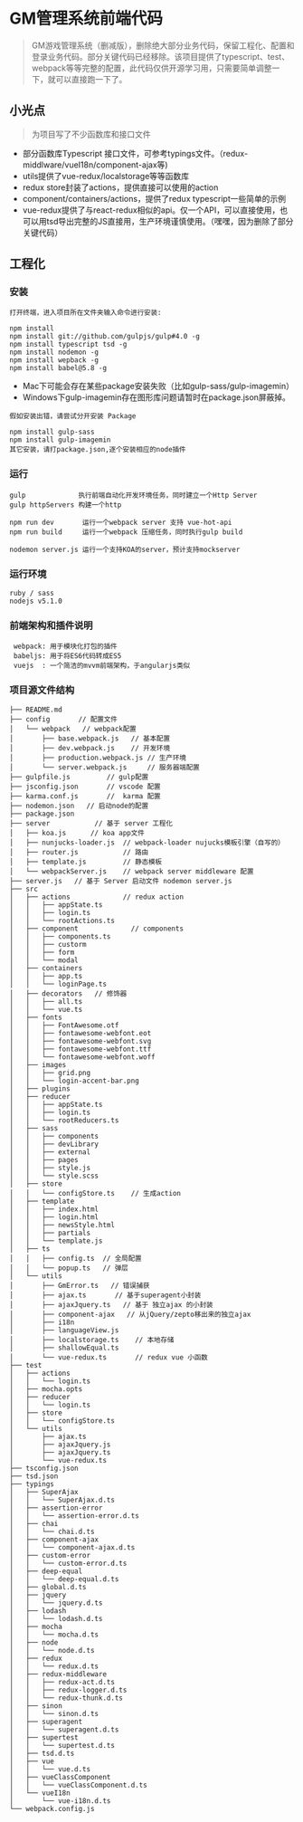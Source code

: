 # GM管理系统前端代码

> GM游戏管理系统（删减版），删除绝大部分业务代码，保留工程化、配置和登录业务代码。部分关键代码已经移除。该项目提供了typescript、test、webpack等等完整的配置，此代码仅供开源学习用，只需要简单调整一下，就可以直接跑一下了。


## 小光点

> 为项目写了不少函数库和接口文件

- 部分函数库Typescript 接口文件，可参考typings文件。（redux-middlware/vueI18n/component-ajax等)
- utils提供了vue-redux/localstorage等等函数库
- redux store封装了actions，提供直接可以使用的action
- component/containers/actions，提供了redux typescript一些简单的示例
- vue-redux提供了与react-redux相似的api。仅一个API，可以直接使用，也可以用tsd导出完整的JS直接用，生产环境谨慎使用。（嘿嘿，因为删除了部分关键代码）

## 工程化

### 安装

`打开终端，进入项目所在文件夹输入命令进行安装:`
	
	npm install
	npm install git://github.com/gulpjs/gulp#4.0 -g
	npm install typescript tsd -g
	npm install nodemon -g
	npm install wepback -g
	npm install babel@5.8 -g

- Mac下可能会存在某些package安装失败（比如gulp-sass/gulp-imagemin）
- Windows下gulp-imagemin存在图形库问题请暂时在package.json屏蔽掉。

`假如安装出错，请尝试分开安装 Package`

	npm install gulp-sass
	npm install gulp-imagemin
    其它安装，请打package.json,逐个安装相应的node插件	

### 运行

    gulp             执行前端自动化开发环境任务，同时建立一个Http Server
    gulp httpServers 构建一个http

    npm run dev       运行一个webpack server 支持 vue-hot-api
    npm run build     运行一个webpack 压缩任务，同时执行gulp build

    nodemon server.js 运行一个支持KOA的server，预计支持mockserver
    

### 运行环境 

    ruby / sass
    nodejs v5.1.0

### 前端架构和插件说明
	 
     webpack: 用于模块化打包的插件
     babeljs: 用于将ES6代码转成ES5
     vuejs  : 一个简洁的mvvm前端架构，于angularjs类似


### 项目源文件结构
```
├── README.md
├── config       // 配置文件
│   └── webpack   // webpack配置
│       ├── base.webpack.js   // 基本配置
│       ├── dev.webpack.js    // 开发环境
│       ├── production.webpack.js // 生产环境
│       └── server.webpack.js     // 服务器端配置
├── gulpfile.js         // gulp配置
├── jsconfig.json       // vscode 配置
├── karma.conf.js       //  karma 配置
├── nodemon.json   // 启动node的配置
├── package.json     
├── server           // 基于 server 工程化
│   ├── koa.js      // koa app文件 
│   ├── nunjucks-loader.js  // webpack-loader nujucks模板引擎（自写的）
│   ├── router.js           // 路由 
│   ├── template.js         // 静态模板
│   └── webpackServer.js    // webpack server middleware 配置
├── server.js   // 基于 Server 启动文件 nodemon server.js
├── src
│   ├── actions             // redux action
│   │   ├── appState.ts
│   │   ├── login.ts
│   │   └── rootActions.ts
│   ├── component             // components
│   │   ├── components.ts
│   │   ├── custorm
│   │   ├── form
│   │   └── modal
│   ├── containers
│   │   ├── app.ts
│   │   └── loginPage.ts
│   ├── decorators   // 修饰器
│   │   ├── all.ts
│   │   └── vue.ts
│   ├── fonts
│   │   ├── FontAwesome.otf
│   │   ├── fontawesome-webfont.eot
│   │   ├── fontawesome-webfont.svg
│   │   ├── fontawesome-webfont.ttf
│   │   └── fontawesome-webfont.woff
│   ├── images
│   │   ├── grid.png
│   │   └── login-accent-bar.png
│   ├── plugins
│   ├── reducer
│   │   ├── appState.ts
│   │   ├── login.ts
│   │   └── rootReducers.ts
│   ├── sass
│   │   ├── components
│   │   ├── devLibrary
│   │   ├── external
│   │   ├── pages
│   │   ├── style.js
│   │   └── style.scss
│   ├── store
│   │   └── configStore.ts    // 生成action
│   ├── template
│   │   ├── index.html
│   │   ├── login.html
│   │   ├── newsStyle.html   
│   │   ├── partials
│   │   └── template.js
│   ├── ts
│   │   ├── config.ts  // 全局配置
│   │   └── popup.ts   // 弹层
│   └── utils
│       ├── GmError.ts   // 错误捕获
│       ├── ajax.ts       // 基于superagent小封装
│       ├── ajaxJquery.ts   // 基于 独立ajax 的小封装
│       ├── component-ajax   // 从jQuery/zepto移出来的独立ajax
│       ├── i18n                
│       ├── languageView.js
│       ├── localstorage.ts    // 本地存储
│       ├── shallowEqual.ts
│       └── vue-redux.ts       // redux vue 小函数
├── test
│   ├── actions
│   │   └── login.ts
│   ├── mocha.opts
│   ├── reducer
│   │   └── login.ts
│   ├── store
│   │   └── configStore.ts
│   └── utils
│       ├── ajax.ts
│       ├── ajaxJquery.js
│       ├── ajaxJquery.ts
│       └── vue-redux.ts
├── tsconfig.json
├── tsd.json
├── typings
│   ├── SuperAjax
│   │   └── SuperAjax.d.ts
│   ├── assertion-error
│   │   └── assertion-error.d.ts
│   ├── chai
│   │   └── chai.d.ts
│   ├── component-ajax
│   │   └── component-ajax.d.ts
│   ├── custom-error
│   │   └── custom-error.d.ts
│   ├── deep-equal
│   │   └── deep-equal.d.ts
│   ├── global.d.ts
│   ├── jquery
│   │   └── jquery.d.ts
│   ├── lodash
│   │   └── lodash.d.ts
│   ├── mocha
│   │   └── mocha.d.ts
│   ├── node
│   │   └── node.d.ts
│   ├── redux
│   │   └── redux.d.ts
│   ├── redux-middleware
│   │   ├── redux-act.d.ts
│   │   ├── redux-logger.d.ts
│   │   └── redux-thunk.d.ts
│   ├── sinon
│   │   └── sinon.d.ts
│   ├── superagent
│   │   └── superagent.d.ts
│   ├── supertest
│   │   └── supertest.d.ts
│   ├── tsd.d.ts
│   ├── vue
│   │   └── vue.d.ts
│   ├── vueClassComponent
│   │   └── vueClassComponent.d.ts
│   └── vueI18n
│       └── vue-i18n.d.ts
└── webpack.config.js
```

